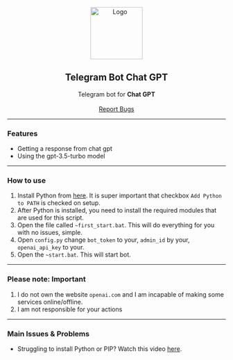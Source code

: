 <div align="center">
  <a href="https://github.com/plowside/Telegram-Bot-CHATGPT">
    <img src="https://openaiapi-site.azureedge.net/public-assets/d/54cf66b58e/favicon.png" alt="Logo" width="120" height="120">
  </a>
  
  <h2 align="center">Telegram Bot Chat GPT</h3>

  <p align="center">
    Telegram bot for <b>Chat GPT</b>
    <br/>
    <br/>
    <a href="https://github.com/plowside/Telegram-Bot-CHATGPT/issues">Report Bugs</a>
    
  </p>
</div>
  
---------------------------------------

### Features
* Getting a response from chat gpt
* Using the gpt-3.5-turbo model

---------------------------------------

### How to use

1. Install Python from <a href="https://www.python.org/ftp/python/3.11.3/python-3.11.3-amd64.exe">here</a>. It is super important that checkbox `Add Python to PATH` is checked on setup.
2. After Python is installed, you need to install the required modules that are used for this script. 
3. Open the file called `~first_start.bat`. This will do everything for you with no issues, simple.
4. Open `config.py` change `bot_token` to your, `admin_id` by your, `openai_api_key` to your.
5. Open the `~start.bat`. This will start bot.

---------------------------------------
### Please note: Important
1. I do not own the website `openai.com` and I am incapable of making some services online/offline.
2. I am not responsible for your actions

---------------------------------------
### Main Issues & Problems

* Struggling to install Python or PIP? Watch this video <a href="https://youtu.be/dYfKJMPNMDw?t=52">here</a>. 
